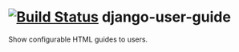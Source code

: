 [![Build Status](https://travis-ci.org/ambitioninc/django-user-guide.png)](https://travis-ci.org/ambitioninc/django-user-guide)
django-user-guide
=================

Show configurable HTML guides to users.

